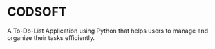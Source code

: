 # CODSOFT
A To-Do-List Application using Python that helps users to manage and organize their tasks efficiently.

